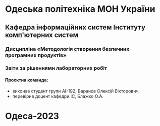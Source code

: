 # Одеська політехніка МОН України
## Кафедра інформаційних систем Інституту комп'ютерних систем
### Дисципліна «Методологія створення безпечних програмних продуктів»
### Звіти за рішеннями лабораторних робіт
#### Проєктна команда:
 - виконав студент групи АІ-192, Баранов Олексій Вікторович;
 - перевірив доцент кафедри ІС, Блажко О.А.
# Одеса-2023
